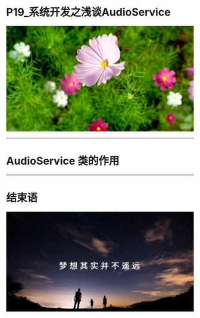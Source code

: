 # P19_系统开发之浅谈AudioService

<img src="../flower/flower_p18.png">


---

# AudioService 类的作用








---


# 结束语

<img src="../Images/end_001.png">